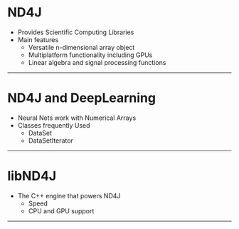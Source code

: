 # ND4J

* Provides Scientific Computing Libraries
* Main features
	* Versatile n-dimensional array object
	* Multiplatform functionality including GPUs
	* Linear algebra and signal processing functions



-------------------
<div style="page-break-after: always;"></div>

# ND4J and DeepLearning

* Neural Nets work with Numerical Arrays
* Classes frequently Used
	* DataSet
	* DataSetIterator

-------------------
<div style="page-break-after: always;"></div>


# libND4J

* The C++ engine that powers ND4J
	* Speed
	* CPU and GPU support


-------------------
<div style="page-break-after: always;"></div>
